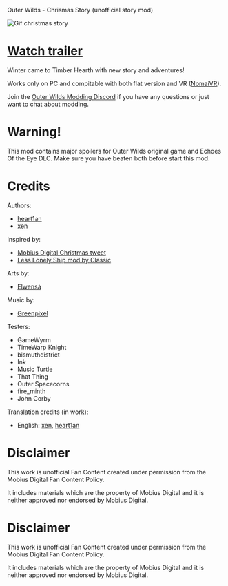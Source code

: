 Outer Wilds - Chrismas Story (unofficial story mod) 

![Gif christmas story](https://github.com/hearth1an/hearth1an.ChristmasStory/assets/106444732/a7c72688-d53a-49cc-8f86-de87cf9f23d9)


# [Watch trailer](https://youtu.be/GcPm7fpr0ZM)

Winter came to Timber Hearth with new story and adventures!

Works only on PC and compitable with both flat version and VR ([NomaiVR](https://outerwildsmods.com/mods/nomaivr)).

Join the [Outer Wilds Modding Discord](https://discord.gg/MvbCbBz6Q6) if you have any questions or just want to chat about modding.

# Warning!

This mod contains major spoilers for Outer Wilds original game and Echoes Of the Eye DLC. Make sure you have beaten both before start this mod.

# Credits
Authors:
- [heart1an](https://github.com/hearth1an)
- [xen](https://github.com/xen-42)

Inspired by:
- [Mobius Digital Christmas tweet](https://twitter.com/Mobius_Games/status/1603911115951726592?s=20)
- [Less Lonely Ship mod by Classic](https://outerwildsmods.com/mods/lesslonelyship/)

Arts by:
- [Elwensà](https://twitter.com/Elwensa)

Music by:
- [Greenpixel](https://twitter.com/Greenpixel10)

Testers:
- GameWyrm
- TimeWarp Knight
- bismuthdistrict
- Ink
- Music Turtle
- That Thing
- Outer Spacecorns
- fire_minth
- John Corby

Translation credits (in work):
- English: [xen](https://github.com/xen-42), [heart1an](https://github.com/hearth1an)

# Disclaimer
This work is unofficial Fan Content created under permission from the Mobius Digital Fan Content Policy.

It includes materials which are the property of Mobius Digital and it is neither approved nor endorsed by Mobius Digital.























# Disclaimer
This work is unofficial Fan Content created under permission from the Mobius Digital Fan Content Policy.

It includes materials which are the property of Mobius Digital and it is neither approved nor endorsed by Mobius Digital.
